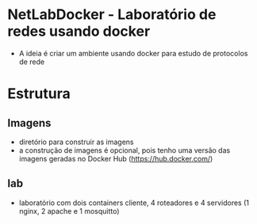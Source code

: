 # NetLabDocker - Laboratório de redes usando docker
* A ideia é criar um ambiente usando docker para estudo de protocolos de rede


# Estrutura
## Imagens
* diretório para construir as imagens 
* a construção de imagens é opcional, pois tenho uma versão das imagens geradas no Docker Hub (https://hub.docker.com/)
## lab
* laboratório com dois containers cliente, 4 roteadores e 4 servidores (1 nginx, 2 apache e 1 mosquitto)
